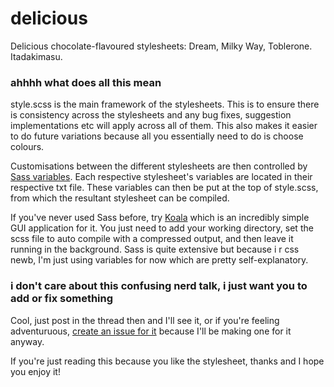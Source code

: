 delicious
=========

Delicious chocolate-flavoured stylesheets: Dream, Milky Way, Toblerone. Itadakimasu.

### ahhhh what does all this mean

style.scss is the main framework of the stylesheets. This is to ensure there is consistency across the stylesheets and any bug fixes, suggestion implementations etc will apply across all of them. This also makes it easier to do future variations because all you essentially need to do is choose colours.

Customisations between the different stylesheets are then controlled by [Sass variables](http://sass-lang.com/). Each respective stylesheet's variables are located in their respective txt file. These variables can then be put at the top of style.scss, from which the resultant stylesheet can be compiled.

If you've never used Sass before, try [Koala](http://koala-app.com/) which is an incredibly simple GUI application for it. You just need to add your working directory, set the scss file to auto compile with a compressed output, and then leave it running in the background. Sass is quite extensive but because i r css newb, I'm just using variables for now which are pretty self-explanatory.

### i don't care about this confusing nerd talk, i just want you to add or fix something

Cool, just post in the thread then and I'll see it, or if you're feeling adventuruous, [create an issue for it](https://github.com/aldykins/delicious/issues) because I'll be making one for it anyway.

If you're just reading this because you like the stylesheet, thanks and I hope you enjoy it!